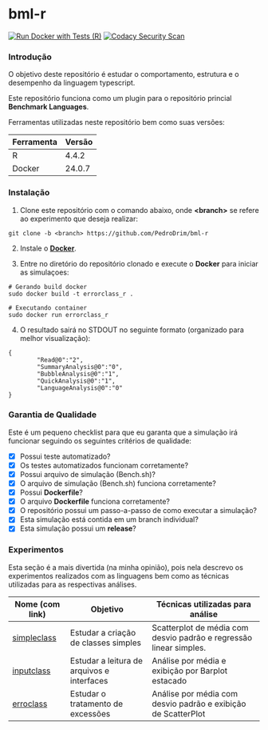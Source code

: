 # bml-r

[![Run Docker with Tests (R)](https://github.com/PedroDrim/bml-r/actions/workflows/R.yml/badge.svg?branch=errorclass)](https://github.com/PedroDrim/bml-r/actions/workflows/R.yml)
[![Codacy Security Scan](https://github.com/PedroDrim/bml-r/actions/workflows/codacy.yml/badge.svg?branch=errorclass)](https://github.com/PedroDrim/bml-r/actions/workflows/codacy.yml)

### Introdução

O objetivo deste repositório é estudar o comportamento, estrutura e o desempenho da linguagem typescript.

Este repositório funciona como um plugin para o repositório princial **Benchmark Languages**.

Ferramentas utilizadas neste repositório bem como suas versões:

|Ferramenta |Versão  |
|-----------|--------|
|R          |4.4.2   |
|Docker     |24.0.7  |

### Instalação

1. Clone este repositório com o comando abaixo, onde **\<branch\>** se refere ao experimento que deseja realizar:

```
git clone -b <branch> https://github.com/PedroDrim/bml-r
```

2. Instale o [**Docker**](https://docs.docker.com/engine/install/).

3. Entre no diretório do repositório clonado e execute o **Docker** para iniciar as simulaçoes:

```
# Gerando build docker
sudo docker build -t errorclass_r .

# Executando container
sudo docker run errorclass_r
```

4. O resultado sairá no STDOUT no seguinte formato (organizado para melhor visualização):

```
{
        "Read@0":"2",
        "SummaryAnalysis@0":"0",
        "BubbleAnalysis@0":"1",
        "QuickAnalysis@0":"1",
        "LanguageAnalysis@0":"0"
}
```

### Garantia de Qualidade

Este é um pequeno checklist para que eu garanta que a simulação irá funcionar seguindo os seguintes critérios de qualidade:

- [x] Possui teste automatizado?
- [x] Os testes automatizados funcionam corretamente?
- [x] Possui arquivo de simulação (Bench.sh)?
- [x] O arquivo de simulação (Bench.sh) funciona corretamente?
- [x] Possui **Dockerfile**?
- [x] O arquivo **Dockerfile** funciona corretamente?
- [x] O repositório possui um passo-a-passo de como executar a simulação?
- [x] Esta simulação está contida em um branch individual?
- [x] Esta simulação possui um **release**?

### Experimentos

Esta seção é a mais divertida (na minha opinião), pois nela descrevo os experimentos realizados com as linguagens bem como as técnicas utilizadas para as respectivas análises.

| Nome (com link) | Objetivo | Técnicas utilizadas para análise |
|-----------------|----------|----------------------------------|
| [simpleclass](https://github.com/PedroDrim/Benchmark-Languages/blob/simpleclass/Documents/simpleclass.md) | Estudar a criação de classes simples | Scatterplot de média com desvio padrão e regressão linear simples.|
| [inputclass](https://github.com/PedroDrim/Benchmark-Languages/blob/master/outputs/inputclass/inputclass.md) | Estudar a leitura de arquivos e interfaces | Análise por média e exibição por Barplot estacado |
| [erroclass](https://github.com/PedroDrim/Benchmark-Languages/blob/master/outputs/errorclass/errorclass.md) | Estudar o tratamento de excessões | Análise por média com desvio padrão e exibição de ScatterPlot |
